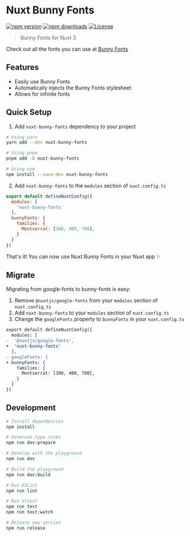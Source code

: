 <!--
Get your module up and running quickly.

Find and replace all on all files (CMD+SHIFT+F):
- Name: Nuxt Bunny Fonts
- Package name: nuxt-bunny-fonts
- Description: Bunny Fonts for Nuxt 3
-->

# Nuxt Bunny Fonts

[![npm version][npm-version-src]][npm-version-href]
[![npm downloads][npm-downloads-src]][npm-downloads-href]
[![License][license-src]][license-href]

> Bunny Fonts for Nuxt 3

Check out all the fonts you can use at [Bunny Fonts](https://fonts.bunny.net/)

## Features

<!-- Highlight some of the features your module provide here -->
- Easily use Bunny Fonts
- Automatically injects the Bunny Fonts stylesheet
- Allows for infinite fonts


## Quick Setup

1. Add `nuxt-bunny-fonts` dependency to your project

```bash
# Using yarn
yarn add --dev nuxt-bunny-fonts

# Using pnpm
pnpm add -D nuxt-bunny-fonts

# Using npm
npm install --save-dev nuxt-bunny-fonts
```

2. Add `nuxt-bunny-fonts` to the `modules` section of `nuxt.config.ts`

```js
export default defineNuxtConfig({
  modules: [
    'nuxt-bunny-fonts'
  ],
  bunnyFonts: {
    families: {
      Montserrat: [300, 400, 700],
    }
  }
})
```

That's it! You can now use Nuxt Bunny Fonts in your Nuxt app ✨

## Migrate

Migrating from google-fonts to bunny-fonts is easy:

1. Remove `@nuxtjs/google-fonts` from your `modules` section of `nuxt.config.ts`
2. Add `nuxt-bunny-fonts` to your `modules` section of `nuxt.config.ts`
3. Change the `googleFonts` property to `bunnyFonts` in your `nuxt.config.ts`

```diff
export default defineNuxtConfig({
  modules: [
-  '@nuxtjs/google-fonts',
+  'nuxt-bunny-fonts'
  ],
- googleFonts: {
+ bunnyFonts: {
    families: {
      Montserrat: [300, 400, 700],
    }
  }
})
```

## Development

```bash
# Install dependencies
npm install

# Generate type stubs
npm run dev:prepare

# Develop with the playground
npm run dev

# Build the playground
npm run dev:build

# Run ESLint
npm run lint

# Run Vitest
npm run test
npm run test:watch

# Release new version
npm run release
```

<!-- Badges -->
[npm-version-src]: https://img.shields.io/npm/v/nuxt-bunny-fonts/latest.svg?style=flat&colorA=18181B&colorB=28CF8D
[npm-version-href]: https://npmjs.com/package/nuxt-bunny-fonts

[npm-downloads-src]: https://img.shields.io/npm/dm/nuxt-bunny-fonts.svg?style=flat&colorA=18181B&colorB=28CF8D
[npm-downloads-href]: https://npmjs.com/package/nuxt-bunny-fonts

[license-src]: https://img.shields.io/npm/l/nuxt-bunny-fonts.svg?style=flat&colorA=18181B&colorB=28CF8D
[license-href]: https://npmjs.com/package/nuxt-bunny-fonts
